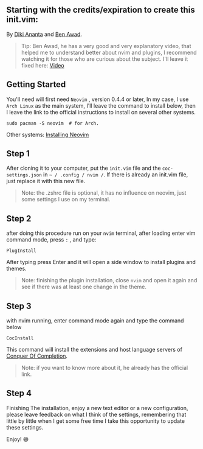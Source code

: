 
## Starting with the credits/expiration to create this init.vim: 

By  [Diki Ananta](https://github.com/dikiaap/dotfiles) and [Ben Awad](https://github.com/benawad).

> Tip: Ben Awad, he has a very good and very explanatory video,
that helped me to understand better about nvim and plugins, I recommend watching it for those who are curious about the subject. 
I'll leave it fixed here: [Video](https://www.youtube.com/watch?v=gnupOrSEikQ)

## Getting Started
You'll need will first need `Neovim` , version 0.4.4 or later,
In my case, I use `Arch Linux` as the main system, I'll leave the command to install below,
then I leave the link to the official instructions to install on several other systems.
```
sudo pacman -S neovim  # for Arch.
```
Other systems: [Installing Neovim](https://github.com/neovim/neovim/wiki/Installing-Neovim)

## Step 1
After cloning it to your computer, put the `init.vim` file and the
  `coc-settings.json` in ` ~ / .config / nvim / `.
If there is already an init.vim file, just replace it with this new file.

> Note: the .zshrc file is optional, it has no influence on neovim, just some settings I use on my terminal.

## Step 2
after doing this procedure run on your `nvim` terminal, after loading enter vim command mode, press `:` , and type:
```
PlugInstall
```
After typing press Enter and it will open a side window to install plugins and themes.
> Note: finishing the plugin installation, close `nvim` and open it again and see if there was at least one change in the theme.

## Step 3
with nvim running, enter command mode again and type the command below
```
CocInstall
```
This command will install the extensions and host language servers of [Conquer Of Completion](https://github.com/neoclide/coc.nvim).

> Note: if you want to know more about it, he already has the official link.


## Step 4
Finishing The installation, enjoy a new text editor or a new configuration, please leave feedback on what I think of the settings, remembering that little by little when I get some free time I take this opportunity to update these settings. 

Enjoy! :smile:
